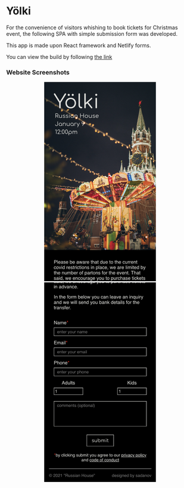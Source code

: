 # Yölki

For the convenience of visitors whishing to book tickets for Christmas event, the following SPA with simple submission form was developed.

This app is made upon React framework and Netlify forms.

You can view the build by following [the link](https://yolki.netlify.app)

<h3>Website Screenshots</h3>
<p align="center">
	<img src="images/img1.png" width="300">
	<img src="images/img2.png" width="300">
</p>